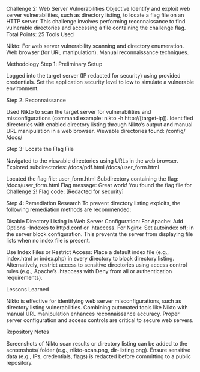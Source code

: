 Challenge 2: Web Server Vulnerabilities
Objective
Identify and exploit web server vulnerabilities, such as directory listing, to locate a flag file on an HTTP server. This challenge involves performing reconnaissance to find vulnerable directories and accessing a file containing the challenge flag.
Total Points: 25
Tools Used

Nikto: For web server vulnerability scanning and directory enumeration.
Web browser (for URL manipulation).
Manual reconnaissance techniques.

Methodology
Step 1: Preliminary Setup

Logged into the target server (IP redacted for security) using provided credentials.
Set the application security level to low to simulate a vulnerable environment.

Step 2: Reconnaissance

Used Nikto to scan the target server for vulnerabilities and misconfigurations (command example: nikto -h http://[target-ip]).
Identified directories with enabled directory listing through Nikto’s output and manual URL manipulation in a web browser.
Viewable directories found:
/config/
/docs/



Step 3: Locate the Flag File

Navigated to the viewable directories using URLs in the web browser.
Explored subdirectories:
/docs/pdf.html
/docs/user_form.html


Located the flag file: user_form.html
Subdirectory containing the flag: /docs/user_form.html
Flag message: Great work! You found the flag file for Challenge 2!
Flag code: [Redacted for security]

Step 4: Remediation Research
To prevent directory listing exploits, the following remediation methods are recommended:

Disable Directory Listing in Web Server Configuration:
For Apache: Add Options -Indexes to httpd.conf or .htaccess.
For Nginx: Set autoindex off; in the server block configuration.
This prevents the server from displaying file lists when no index file is present.


Use Index Files or Restrict Access:
Place a default index file (e.g., index.html or index.php) in every directory to block directory listing.
Alternatively, restrict access to sensitive directories using access control rules (e.g., Apache’s .htaccess with Deny from all or authentication requirements).



Lessons Learned

Nikto is effective for identifying web server misconfigurations, such as directory listing vulnerabilities.
Combining automated tools like Nikto with manual URL manipulation enhances reconnaissance accuracy.
Proper server configuration and access controls are critical to secure web servers.

Repository Notes

Screenshots of Nikto scan results or directory listing can be added to the screenshots/ folder (e.g., nikto-scan.png, dir-listing.png).
Ensure sensitive data (e.g., IPs, credentials, flags) is redacted before committing to a public repository.
